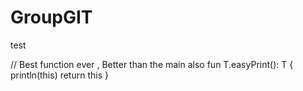 # GroupGIT
test





// Best function ever , Better than the main also
fun <T> T.easyPrint(): T {
println(this)
return this
}


